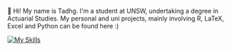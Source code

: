 👋 Hi! My name is Tadhg. I'm a student at UNSW, undertaking a degree in Actuarial Studies.
My personal and uni projects, mainly involving R, LaTeX, Excel and Python can be found here :)

[![My Skills](https://skillicons.dev/icons?i=python,r,latex,c,windows,linux,julia)](https://skillicons.dev)

<!---
txuglassop/txuglassop is a ✨ special ✨ repository because its `README.md` (this file) appears on your GitHub profile.
You can click the Preview link to take a look at your changes.
--->
